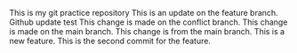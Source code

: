 This is my git practice repository
This is an update on the feature branch.
Github update test
This change is made on the conflict branch.
This change is made on the main branch.
This change is from the main branch.
This is a new feature.
This is the second commit for the feature.